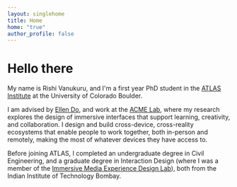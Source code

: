```yaml
---
layout: singlehome
title: Home
home: "true"
author_profile: false
---
```


# Hello there

My name is Rishi Vanukuru, and I'm a first year PhD student in the [ATLAS Institute](https://www.colorado.edu/atlas/) at the University of Colorado Boulder. 

I am advised by [Ellen Do](https://www.colorado.edu/atlas/ellen-yi-luen-do), and work at the [ACME Lab](https://www.colorado.edu/atlas/acme-lab), where my research explores the design of immersive interfaces that support learning, creativity, and collaboration. I design and build cross-device, cross-reality ecosystems that enable people to work together, both in-person and remotely, making the most of whatever devices they have access to.

Before joining ATLAS, I completed an undergraduate degree in Civil Engineering, and a graduate degree in Interaction Design (where I was a member of the [Immersive Media Experience Design Lab](https://imxd.in)), both from the Indian Institute of Technology Bombay.